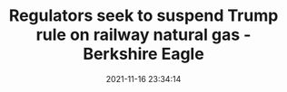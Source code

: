 ---
"title": "Regulators seek to suspend Trump rule on railway natural gas - Berkshire Eagle"
"date": "2021-11-16 23:34:14"
"feed_name": "GOOGLENEWSINDUSTRIAL"
"feed_website": "https://news.google.com/search?q=industrial%2Bincident&hl=en-US&gl=US&ceid=US:en"
"feed_rss": "https://news.google.com/rss/search?q=industrial%2Bincident&hl=en-US&gl=US&ceid=US:en"
"link": "https://www.berkshireeagle.com/ap/state/regulators-seek-to-suspend-trump-rule-on-railway-natural-gas/article_809b46e5-1779-54a9-b7ed-58b876f02877.html"
"source": "{'href': 'https://www.berkshireeagle.com', 'title': 'Berkshire Eagle'}"
"file": "_posts/2021-1-1-3e893c5a9e73213845c38579e4a7ce46e8a36543.md"
"accident": "0"
"drilling": "1"
"dead": "0"
"injured": "0"
"arrested": "0"
"place": "unknown place"
"where": "unknown site"
"causes": "unknown"
"place_uri": "unknown place"
---